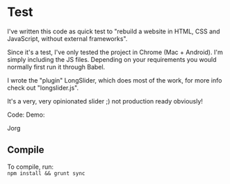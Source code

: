 # Test

I've written this code as quick test to "rebuild a website in HTML, CSS and JavaScript, without external frameworks".

Since it's a test, I've only tested the project in Chrome (Mac + Android).
I'm simply including the JS files. Depending on your requirements you would normally first run it through Babel.

I wrote the "plugin" LongSlider, which does most of the work, for more info check out "longslider.js".

It's a very, very opinionated slider ;) not production ready obviously!

Code:
Demo:

Jorg

## Compile

To compile, run:  
`npm install && grunt sync`
